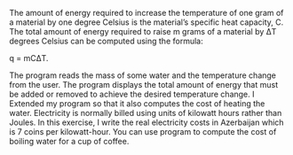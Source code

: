 The amount of energy required to increase the temperature of one gram of a material
by one degree Celsius is the material’s specific heat capacity, C. The total amount
of energy required to raise m grams of a material by ΔT degrees Celsius can be
computed using the formula:

q = mCΔT.

The program reads the mass of some water and the temperature change
from the user. The program displays the total amount of energy that must be
added or removed to achieve the desired temperature change.
I Extended my program so that it also computes the cost of heating the water. Electricity is 
normally billed using units of kilowatt hours rather than Joules. In this
exercise, I write the real electricity costs in Azerbaijan which is 7 coins per kilowatt-hour. 
You can use program to compute the cost of boiling water for a cup of coffee.
